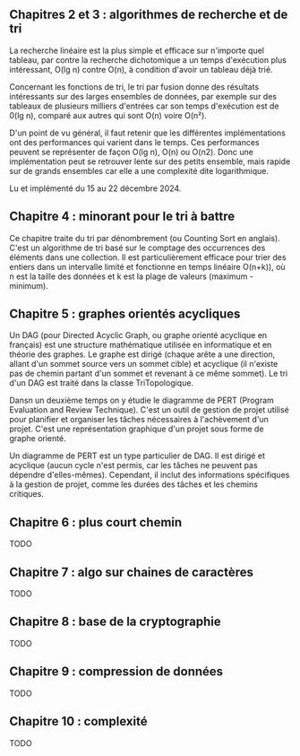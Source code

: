 ## Chapitres 2 et 3 : algorithmes de recherche et de tri

La recherche linéaire est la plus simple et efficace sur n'importe quel tableau, 
par contre la recherche dichotomique a un temps d'exécution plus intéressant, O(lg n) contre O(n), à condition d'avoir un tableau déjà trié.

Concernant les fonctions de tri, le tri par fusion donne des résultats intéressants sur des larges ensembles de données,
par exemple sur des tableaux de plusieurs milliers d'entrées car son temps d'exécution est de 0(lg n), comparé aux
autres qui sont O(n) voire O(n²).

D'un point de vu général, il faut retenir que les différentes implémentations ont des performances qui varient dans le temps.
Ces performances peuvent se représenter de façon O(lg n), O(n) ou O(n2). Donc une implémentation peut se retrouver lente 
sur des petits ensemble, mais rapide sur de grands ensembles car elle a une complexité dite logarithmique.

Lu et implémenté du 15 au 22 décembre 2024.

## Chapitre 4 : minorant pour le tri à battre

Ce chapitre traite du tri par dénombrement (ou Counting Sort en anglais). C'est un algorithme de tri basé sur le 
comptage des occurrences des éléments dans une collection. Il est particulièrement efficace pour trier des entiers dans 
un intervalle limité et fonctionne en temps linéaire O(n+k)), où n est la taille des données et k est la plage de 
valeurs (maximum - minimum).

## Chapitre 5 : graphes orientés acycliques

Un DAG (pour Directed Acyclic Graph, ou graphe orienté acyclique en français) est une structure mathématique utilisée en
informatique et en théorie des graphes. Le graphe est dirigé (chaque arête a une direction, allant d'un sommet source 
vers un sommet cible) et acyclique (il n'existe pas de chemin partant d'un sommet et revenant à ce même sommet). Le tri
d'un DAG est traité dans la classe TriTopologique.

Dansn un deuxième temps on y étudie le diagramme de PERT (Program Evaluation and Review Technique). C'est un outil de 
gestion de projet utilisé pour planifier et organiser les tâches nécessaires à l'achèvement d'un projet. 
C'est une représentation graphique d'un projet sous forme de graphe orienté.

Un diagramme de PERT est un type particulier de DAG. Il est dirigé et acyclique (aucun cycle n'est permis, car les 
tâches ne peuvent pas dépendre d'elles-mêmes). Cependant, il inclut des informations spécifiques à la gestion de projet, 
comme les durées des tâches et les chemins critiques.


## Chapitre 6 : plus court chemin

TODO

## Chapitre 7 : algo sur chaines de caractères

TODO

## Chapitre 8 : base de la cryptographie

TODO

## Chapitre 9 : compression de données

TODO

## Chapitre 10 : complexité

TODO
